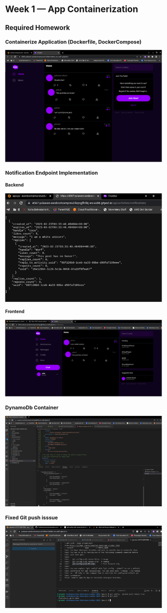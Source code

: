 # Week 1 — App Containerization
## Required Homework

### Containerize Application (Dockerfile, DockerCompose)

![ComposeUP Frontend](assets/ComposeUp%20Frontend%20Week1.png)

### Notification Endpoint Implementation
#### Backend
![Notification Endpoint Implemented Backend](assets/end_point_implemented_Week1.png)
#### Frontend
![Notification Endpoint Implemented Frontend](assets/frontend_notifications_endpoint_week1.png)

### DynamoDb Container

![DynamoDB Container Test](assets/DynamoDBLocal_Week1.png)

### Fixed Git push isssue
    
![](assets/fixed%20git%20push%20issue%20Week1.png)
